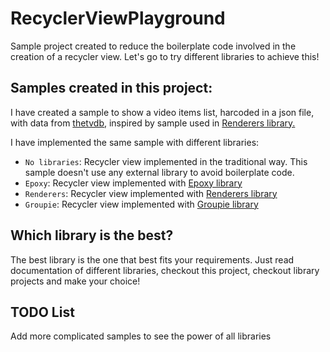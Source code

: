 # RecyclerViewPlayground
Sample project created to reduce the boilerplate code involved in the creation of a recycler view. Let's go to try different libraries to achieve this!

## Samples created in this project:
I have created a sample to show a video items list, harcoded in a json file,
with data from [thetvdb,](http://thetvdb.com/) inspired by sample used in [Renderers library.](https://github.com/pedrovgs/Renderers)

I have implemented the same sample with different libraries:
- `No libraries`: Recycler view implemented in the traditional way. This sample doesn't use any external library to avoid boilerplate code.
- `Epoxy`: Recycler view implemented with [Epoxy library](https://github.com/airbnb/epoxy)
- `Renderers`: Recycler view implemented with [Renderers library](https://github.com/pedrovgs/Renderers)
- `Groupie`: Recycler view implemented with [Groupie library](https://github.com/Genius/groupie)

## Which library is the best?
The best library is the one that best fits your requirements. Just read documentation of different libraries,
checkout this project, checkout library projects and make your choice!

## TODO List
Add more complicated samples to see the power of all libraries